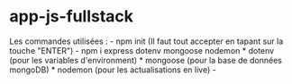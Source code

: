 # app-js-fullstack

Les commandes utilisées :
    - npm init (Il faut tout accepter en tapant sur la touche "ENTER")
    - npm i express dotenv mongoose nodemon
        * dotenv (pour les variables d'environment)
        * mongoose (pour la base de données mongoDB)
        * nodemon (pour les actualisations en live)
    - 